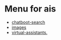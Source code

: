 # Menu for ais

- [chatboot-search](ais/chatboot-search.md)
- [images](ais/images.md)
- [virtual-assistants.](ais/virtual-assistants.md)